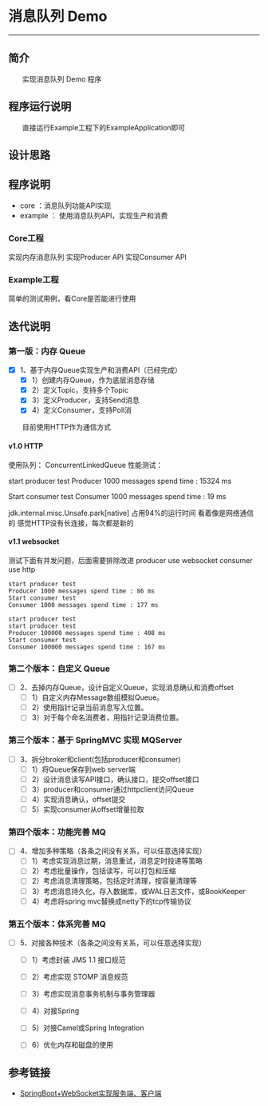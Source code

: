 # 消息队列 Demo
***
## 简介
&ensp;&ensp;&ensp;&ensp;实现消息队列 Demo 程序

## 程序运行说明
&ensp;&ensp;&ensp;&ensp;直接运行Example工程下的ExampleApplication即可

## 设计思路

## 程序说明
- core ：消息队列功能API实现
- example ： 使用消息队列API，实现生产和消费

### Core工程
实现内存消息队列
实现Producer API
实现Consumer API

### Example工程
简单的测试用例，看Core是否能进行使用

## 迭代说明
### 第一版：内存 Queue
- [x] 1、基于内存Queue实现生产和消费API（已经完成）
  - [x] 1）创建内存Queue，作为底层消息存储
  - [x] 2）定义Topic，支持多个Topic
  - [x] 3）定义Producer，支持Send消息
  - [x] 4）定义Consumer，支持Poll消
  
&ensp;&ensp;&ensp;&ensp;目前使用HTTP作为通信方式

#### v1.0 HTTP
使用队列： ConcurrentLinkedQueue
性能测试：

start producer test
Producer 1000 messages spend time : 15324 ms
 
Start consumer test
Consumer 1000 messages spend time : 19 ms

jdk.internal.misc.Unsafe.park[native] 占用94%的运行时间
看着像是网络通信的
感觉HTTP没有长连接，每次都是新的

#### v1.1 websocket
测试下面有并发问题，后面需要排除改进
producer use websocket
consumer use http

```text
start producer test
Producer 1000 messages spend time : 86 ms 
Start consumer test
Consumer 1000 messages spend time : 177 ms
```

```text
start producer test
start producer test
Producer 100000 messages spend time : 408 ms 
Start consumer test
Consumer 100000 messages spend time : 167 ms
```

### 第二个版本：自定义 Queue
- [ ] 2、去掉内存Queue，设计自定义Queue，实现消息确认和消费offset
    - [ ] 1）自定义内存Message数组模拟Queue。
    - [ ] 2）使用指针记录当前消息写入位置。
    - [ ] 3）对于每个命名消费者，用指针记录消费位置。

### 第三个版本：基于 SpringMVC 实现 MQServer
- [ ] 3、拆分broker和client(包括producer和consumer)
    - [ ] 1）将Queue保存到web server端
    - [ ] 2）设计消息读写API接口，确认接口，提交offset接口
    - [ ] 3）producer和consumer通过httpclient访问Queue
    - [ ] 4）实现消息确认，offset提交
    - [ ] 5）实现consumer从offset增量拉取

### 第四个版本：功能完善 MQ
- [ ] 4、增加多种策略（各条之间没有关系，可以任意选择实现）
    - [ ] 1）考虑实现消息过期，消息重试，消息定时投递等策略
    - [ ] 2）考虑批量操作，包括读写，可以打包和压缩
    - [ ] 2）考虑消息清理策略，包括定时清理，按容量清理等
    - [ ] 3）考虑消息持久化，存入数据库，或WAL日志文件，或BookKeeper
    - [ ] 4）考虑将spring mvc替换成netty下的tcp传输协议

### 第五个版本：体系完善 MQ
- [ ] 5、对接各种技术（各条之间没有关系，可以任意选择实现）
    - [ ] 1）考虑封装 JMS 1.1 接口规范
    - [ ] 2）考虑实现 STOMP 消息规范
    - [ ] 3）考虑实现消息事务机制与事务管理器
    - [ ] 4）对接Spring
    - [ ] 5）对接Camel或Spring Integration
    - [ ] 6）优化内存和磁盘的使用
    
    
## 参考链接
- [SpringBoot+WebSocket实现服务端、客户端](https://my.oschina.net/u/4504531/blog/4557921)